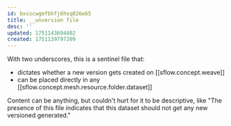```yaml
---
id: bxsscwgmfbhfj6hsq026e65
title: __unversion file
desc: ''
updated: 1751143694402
created: 1751139797209
---
```


With two underscores, this is a sentinel file that:
- dictates whether a new version gets created on [[sflow.concept.weave]]
- can be placed directly in any [[sflow.concept.mesh.resource.folder.dataset]]

Content can be anything, but couldn't hurt for it to be descriptive, like "The presence of this file indicates that this dataset should not get any new versioned generated."